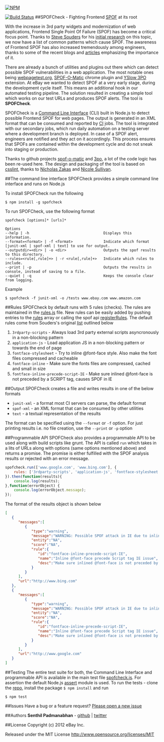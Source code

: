 [![NPM](https://nodei.co/npm/spofcheck.png?downloads=true)](https://nodei.co/npm/spofcheck/)

[![Build Status](https://secure.travis-ci.org/senthilp/spofcheck.png?branch=master)](https://travis-ci.org/senthilp/spofcheck)
##SPOFCheck - Fighting Frontend [SPOF](http://en.wikipedia.org/wiki/Single_point_of_failure) at its root

With the increase in 3rd party widgets and modernization of web applications, Frontend Single Point Of Failure (SPOF) has 
become a critical focus point. Thanks to [Steve Souders](https://twitter.com/souders) for his 
[initial research](http://www.stevesouders.com/blog/2010/06/01/frontend-spof/) 
on this topic, we now have a list of common patterns which cause SPOF. The awareness of Frontend SPOF has also increased 
tremendously among engineers, thanks to some of the recent blogs and [articles](http://calendar.perfplanet.com/2012/spof-bug/) 
emphasizing the importance of it.  

There are already a bunch of utilities and plugins out there which can detect possible SPOF vulnerabilities in a web application. 
The most notable ones being [webpagetest.org](http://blog.patrickmeenan.com/2011/10/testing-for-frontend-spof.html), 
[SPOF-O-Matic](https://chrome.google.com/webstore/detail/spof-o-matic/plikhggfbplemddobondkeogomgoodeg?hl=en-US) chrome 
plugin and [YSlow 3PO](http://www.phpied.com/3po/) extension. At eBay we wanted to detect SPOF at a very early stage, during
the development cycle itself. This means an additional hook in our automated testing pipeline. The solution resulted in 
creating a simple tool which works on our test URLs and produces SPOF alerts. The tool is **SPOFCheck**.

SPOFCheck is a [Command Line Interface](http://en.wikipedia.org/wiki/Command-line_interface) (CLI) built in Node.js to detect 
possible Frontend SPOF for web pages. The output is generated in an XML format
that can be consumed and reported by [CI](http://en.wikipedia.org/wiki/Continuous_integration) jobs. The tool is integrated 
with our secondary jobs, which run daily automation on a testing server where a development branch is deployed. In case of 
a SPOF alert, engineers are notified and they act on it accordingly. This process ensures that SPOFs are contained within 
the development cycle and do not sneak into staging or production. 

Thanks to github projects [spof-o-matic](https://github.com/pmeenan/spof-o-matic) and [3po](https://github.com/stoyan/yslow), 
a lot of the code logic has been re-used here. The design and packaging of the tool is based on [csslint](https://github.com/stubbornella/csslint), 
thanks to [Nicholas Zakas](https://twitter.com/slicknet) and [Nicole Sullivan](https://twitter.com/stubbornella).

##The command line interface
SPOFCheck provides a simple command line interface and runs on Node.js 

To install SPOFCheck run the following

    $ npm install -g spofcheck

To run SPOFCheck, use the following format

    spofcheck [options]* [urls]*
    
    Options
    --help | -h                       		     Displays this information.
    --format=<format> | -f <format>   		     Indicate which format [junit-xml | spof-xml | text] to use for output.
    --outputdir=<dir> | -o <dir>      		     Outputs the spof results to this directory.
    --rules=<rule[,rule]+> | -r <rule[,rule]+>   Indicate which rules to include.
    --print | -p                      		     Outputs the results in console, instead of saving to a file.
    --quiet | -q                      		     Keeps the console clear from logging.

Example

    $ spofcheck -f junit-xml -o /tests www.ebay.com www.amazon.com

##Rules
SPOFCheck by default runs with 5 rules (checks). The rules are maintained in the [rules.js](https://github.com/senthilp/spofcheck/blob/master/lib/rules.js) 
file. New rules can be easily added by pushing entries to the [rules](https://github.com/senthilp/spofcheck/blob/master/lib/rules.js#L6) 
array or calling the spof api [registerRules](https://github.com/senthilp/spofcheck/blob/master/lib/engine.js#L142). The 
default rules come from Souders's original [list](http://www.stevesouders.com/blog/2010/06/01/frontend-spof/) outlined below
 
1. `3rdparty-scripts` - Always load 3rd party external scripts asyncronously in a non-blocking pattern 
1. `application-js` - Load application JS in a non-blocking pattern or towards the end of page
1. `fontface-stylesheet` - Try to inline @font-face style. Also make the font files compressed and cacheable
1. `fontface-inline` - Make sure the fonts files are compressed, cached and small in size
1. `fontface-inline-precede-script-IE` - Make sure inlined @font-face is not preceded by a SCRIPT tag, causes SPOF in IE

##Output
SPOFCheck creates a file and writes results in one of the below formats
* `junit-xml` - a format most CI servers can parse, the default format
* `spof-xml` - an XML format that can be consumed by other utilities
* `text` - a textual representation of the results

The format can be specified using the `--format` or `-f` option. For just printing results i.e. no file creation, use the 
`--print` or `-p` option

##Programmable API
SPOFCheck also provides a programmable API to be used along with build scripts like grunt. The API is called `run` which takes in a lits of URLs along with options (same options mentioned above) and returns a promise. The promise is either fulfilled with the SPOF analysis results or rejected with an error message.
```js
spofcheck.run(['www.google.com', 'www.bing.com'], {
	rules: ['3rdparty-scripts', 'application-js', 'fontface-stylesheet', 'fontface-inline', 'fontface-inline-precede-script-IE']
}).then(function(results){	
	console.log(results);
},function(errorObject) {
	console.log(errorObject.message);
});
```
The format of the results object is shown below
```json
[  
   {  
      "messages":[  
         {  
            "type":"warning",
            "message":"WARNING: Possible SPOF attack in IE due to inline @font-face preceded by a SCRIPT tag",
            "entity":"NA",
            "score":"NA",
            "rule":{  
               "id":"fontface-inline-precede-script-IE",
               "name":"Inline @font-face precede Script tag IE issue",
               "desc":"Make sure inlined @font-face is not preceded by a SCRIPT tag, causes SPOF in IE"
            }
         }
      ],
      "url":"http://www.bing.com"
   },
   {  
      "messages":[  
         {  
            "type":"warning",
            "message":"WARNING: Possible SPOF attack in IE due to inline @font-face preceded by a SCRIPT tag",
            "entity":"NA",
            "score":"NA",
            "rule":{  
               "id":"fontface-inline-precede-script-IE",
               "name":"Inline @font-face precede Script tag IE issue",
               "desc":"Make sure inlined @font-face is not preceded by a SCRIPT tag, causes SPOF in IE"
            }
         }
      ],
      "url":"http://www.google.com"
   }
]
```

##Testing
The entire test suite for both, the Command Line Interface and programmable API is available in the main test file  [spofcheck.js](https://github.com/senthilp/spofcheck/blob/master/tests/spofcheck.js). For assertion the default Node.js [assert](https://npmjs.org/package/assert) module is used. To run the tests - clone the [repo](https://github.com/senthilp/spofcheck), 
install the package `$ npm install` and run

    $ npm test

##Issues
Have a bug or a feature request? [Please open a new issue](https://github.com/senthilp/spofcheck/issues)

##Authors
**Senthil Padmanabhan** - [github](https://github.com/senthilp) | [twitter](https://twitter.com/senthil_hi)

##License 
Copyright (c) 2012 eBay Inc.

Released under the MIT License
http://www.opensource.org/licenses/MIT
